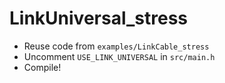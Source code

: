 # LinkUniversal_stress

- Reuse code from `examples/LinkCable_stress`
- Uncomment `USE_LINK_UNIVERSAL` in `src/main.h`
- Compile!
